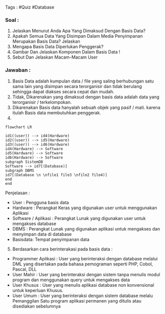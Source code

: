 Tags : #Quiz #Database
### Soal :
1. Jelaskan Menurut Anda Apa Yang Dimaksud Dengan Basis Data?
2. Apakah Semua Data Yang Disimpan Dalam Media Penyimpanan Merupakan  Basis Data? Jelaskan
3. Mengapa Basis Data Diperlukan Penggerak?
4. Gambar Dan Jelaskan Komponen Dalam Basis Data !
5. Sebut Dan Jelaskan Macam-Macam User

### Jawaban :
1. Basis Data adalah kumpulan data / file yang saling berhubungan satu sama lain yang disimpan secara terorganisir dan tidak berulang sehingga dapat diakses secara cepat dan mudah.
2. Tidak, Dikarenakan yang dimaksud dengan basis data adalah data yang terorganisir / terkelompokan.
3. Dikarenakan Basis data hanyalah sebuah objek yang pasif / mati. karena itulah Basis data membutuhkan penggerak.
4. 
```mermaid
flowchart LR

id1((user)) --> id4(Hardware)
id2((user)) --> id5(Hardware)
id3((user)) --> id6(Hardware)
id4(Hardware) --> Software
id5(Hardware) --> Software
id6(Hardware) --> Software
subgraph SistemDB
Software --> id7[(Database)]
subgraph DBMS
id7[(Database \n \nfile1 file3 \nfile2 file4)]
end
end
```
Penjelasan :

-  User     : Pengguna basis data
-  Hardware : Perangkat Keras yang digunakan user untuk menggunakan Aplikasi
-  Software / Aplikasi : Perangkat Lunak yang digunakan user untuk mengakses database
-  DBMS     : Perangkat Lunak yang digunakan aplikasi untuk mengakses dan menyimpan data di database
-  Basisdata: Tempat penyimpanan data
5. Berdasarkan cara berinterakasi pada basis data :
- Programmer Aplikasi : User yang berinteraksi dengan database melalui DML yang disertakan pada bahasa pemograman seperti PHP, Cobol, Pascal, DLL
- User Mahir : User yang berinteraksi dengan sistem tanpa menulis modul program dan menggunakan query untuk mengakses data
- User Khusus : User yang menulis aplikasi database non konvensional untuk keperluan Khusus.
- User Umum : User yang berinteraksi dengan sistem database melalu Pemanggilan Satu program aplikasi permanen yang ditulis atau disediakan sebelumnya


